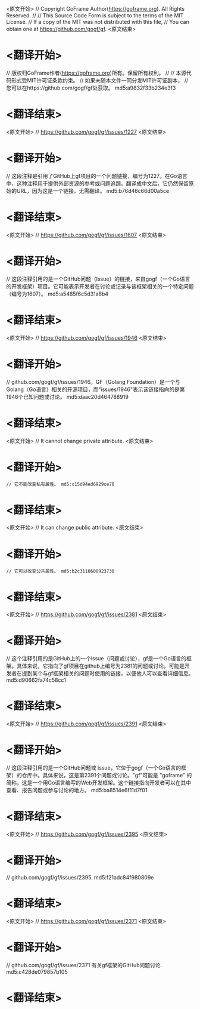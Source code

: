 
<原文开始>
// Copyright GoFrame Author(https://goframe.org). All Rights Reserved.
//
// This Source Code Form is subject to the terms of the MIT License.
// If a copy of the MIT was not distributed with this file,
// You can obtain one at https://github.com/gogf/gf.
<原文结束>

# <翻译开始>
// 版权归GoFrame作者(https://goframe.org)所有。保留所有权利。
//
// 本源代码形式受MIT许可证条款约束。
// 如果未随本文件一同分发MIT许可证副本，
// 您可以在https://github.com/gogf/gf处获取。 md5:a9832f33b234e3f3
# <翻译结束>


<原文开始>
// https://github.com/gogf/gf/issues/1227
<原文结束>

# <翻译开始>
// 这段注释是引用了GitHub上gf项目的一个问题链接，编号为1227。在Go语言中，这种注释用于提供外部资源的参考或问题追踪。翻译成中文后，它仍然保留原始的URL，因为这是一个链接，无需翻译。 md5:b76d46c66d00a5ce
# <翻译结束>


<原文开始>
// https://github.com/gogf/gf/issues/1607
<原文结束>

# <翻译开始>
// 这段注释引用的是一个GitHub问题（Issue）的链接，来自gogf（一个Go语言的开发框架）项目。它可能表示开发者在讨论或记录与该框架相关的一个特定问题（编号为1607）。 md5:a5485f6c5d31a8b4
# <翻译结束>


<原文开始>
// https://github.com/gogf/gf/issues/1946
<原文结束>

# <翻译开始>
// github.com/gogf/gf/issues/1946。GF（Golang Foundation）是一个与Golang（Go语言）相关的开源项目，而"issues/1946"表示该链接指向的是第1946个已知问题或讨论。 md5:daac20d464788919
# <翻译结束>


<原文开始>
// It cannot change private attribute.
<原文结束>

# <翻译开始>
	// 它不能改变私有属性。 md5:c15d94ed6929ce70
# <翻译结束>


<原文开始>
// It can change public attribute.
<原文结束>

# <翻译开始>
	// 它可以改变公共属性。 md5:b2c3110608923730
# <翻译结束>


<原文开始>
// https://github.com/gogf/gf/issues/2381
<原文结束>

# <翻译开始>
// 这个注释引用的是GitHub上的一个issue（问题或讨论），gf是一个Go语言的框架。具体来说，它指向了gf项目在github上编号为2381的问题或讨论。可能是开发者在提到某个与gf框架相关的问题时使用的链接，以便他人可以查看详细信息。 md5:d90662fa74c58cc1
# <翻译结束>


<原文开始>
// https://github.com/gogf/gf/issues/2391
<原文结束>

# <翻译开始>
// 这段注释引用的是一个GitHub问题或 issue，它位于gogf（一个Go语言的框架）的仓库中。具体来说，这是第2391个问题或讨论。"gf"可能是 "goframe" 的简称，这是一个用Go语言编写的Web开发框架。这个链接指向开发者可以在其中查看、报告问题或参与讨论的地方。 md5:ba8514e6f11d7f01
# <翻译结束>


<原文开始>
// https://github.com/gogf/gf/issues/2395
<原文结束>

# <翻译开始>
// github.com/gogf/gf/issues/2395. md5:f21adc84f980809e
# <翻译结束>


<原文开始>
// https://github.com/gogf/gf/issues/2371
<原文结束>

# <翻译开始>
// github.com/gogf/gf/issues/2371 有关gf框架的GitHub问题讨论. md5:c428de079857b105
# <翻译结束>

